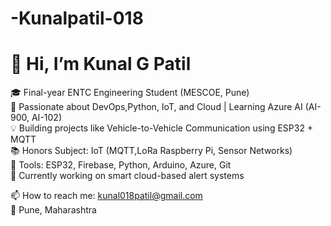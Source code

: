 # -Kunalpatil-018
# 👋 Hi, I’m Kunal G Patil

🎓 Final-year ENTC Engineering Student (MESCOE, Pune)  
🧠 Passionate about DevOps,Python, IoT, and Cloud | Learning Azure AI (AI-900, AI-102)  
💡 Building projects like Vehicle-to-Vehicle Communication using ESP32 + MQTT  
📚 Honors Subject: IoT (MQTT,LoRa Raspberry Pi, Sensor Networks)  
🔧 Tools: ESP32, Firebase, Python, Arduino, Azure, Git  
🌱 Currently working on smart cloud-based alert systems  

📫 How to reach me: kunal018patil@gmail.com  
📍 Pune, Maharashtra
